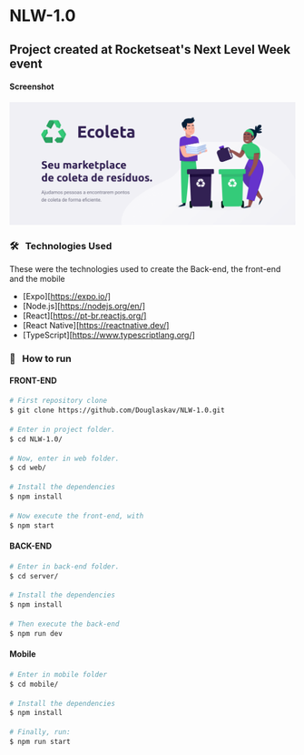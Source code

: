 # NLW-1.0
## Project created at Rocketseat's Next Level Week event
#### Screenshot


<img src="./assets/banner.png" alt="Ecoleta"></img>

### 🛠 &nbsp; Technologies Used
These were the technologies used to create the Back-end, the front-end and the mobile

- [Expo][https://expo.io/]
- [Node.js][https://nodejs.org/en/]
- [React][https://pt-br.reactjs.org/]
- [React Native][https://reactnative.dev/]
- [TypeScript][https://www.typescriptlang.org/]

### 🚀 &nbsp; How to run
#### FRONT-END
```bash
# First repository clone
$ git clone https://github.com/Douglaskav/NLW-1.0.git

# Enter in project folder.
$ cd NLW-1.0/

# Now, enter in web folder.
$ cd web/

# Install the dependencies
$ npm install

# Now execute the front-end, with 
$ npm start
```
#### BACK-END
```bash
# Enter in back-end folder.
$ cd server/

# Install the dependencies
$ npm install

# Then execute the back-end
$ npm run dev
```
#### Mobile
```bash
# Enter in mobile folder
$ cd mobile/

# Install the dependencies
$ npm install

# Finally, run:
$ npm run start
```
